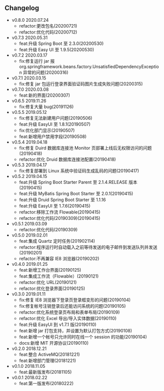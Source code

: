 
## Changelog
- v0.8.0 2020.07.24
  - refactor:更改包名(20200721)
  - refactor:优化代码(20200712)
- v0.7.3 2020.05.31
  - feat:升级 Spring Boot 至 2.3.0(20200530)
  - feat:升级 Easy UI 至 1.9.5(20200530)
- v0.7.2 2020.03.17
  - fix:修复运行 jar 报 org.springframework.beans.factory.UnsatisfiedDependencyException 异常的问题(20200316)
- v0.7.1 2020.03.15
  - fix:修复 jar 包运行登录界面验证码图片生成失败问题(20200315)
- v0.7.0 2020.03.08
  - feat:新的界面(20200307)
- v0.6.5 2019.11.26
  - fix:修复大量 bug(20191126)
- v0.5.5 2019.05.12
  - fix:修复无法新建用户问题(20190506)
  - feat:升级 EasyUI 至 1.8.1(20190507)
  - fix:优化部门显示(20190507)
  - feat:新增用户禁用字段(20190508)
- v0.5.4 2019.04.18
  - fix:修复 Duird 数据库连接池 Monitor 页部署上线后无权限访问的问题(20190418)
  - refactor:优化 Druid 数据库连接池配置(20190418)
- v0.5.3 2019.04.17
  - fix:修复部署到 Linux 系统中验证码生成乱码的问题(20190417)
- v0.5.2 2019.04.15
  - feat:升级 Spring Boot Starter Parent 至 2.1.4.RELEASE 版本(20190415)
  - feat:升级 MyBatis Spring Boot Starter 至 2.0.1(20190415)
  - feat:升级 Druid Spring Boot Starter 至 1.1.16
  - feat:升级 EasyUI 至 1.7.6(20190415)
  - refactor:移除工作流 Flowable(20190415)
  - refactor:优化代码(20190309)(20190415)
- v0.5.1 2019.03.09
  - refactor:优化代码(20190309)
- v0.5.0 2019.02.01
  - feat:集成 Quartz 定时任务(201902114)
  - refactor:程序运行时自动载入之前等待发送的电子邮件到发送队列并发送(20190201)
  - refactor:不再兼容 IE8 浏览器(20190202)
- v0.4.0 2019.01.25
  - feat:新增工作台界面(20190125)
  - feat:集成工作流（Flowable）(20190121)
  - refactor:优化 URL(20190121)
  - refactor:优化登录界面(20190125)
- v0.3.0 2019.01.11
  - fix:修复 IE8 浏览器下登录页登录框变形的问题(20190104)
  - fix:修复帐号注销登录后还能访问系统的问题(20190105)
  - refactor:优化系统登录页布局和表单布局(20190109)
  - refactor:优化 Excel 导出/导入实体数据(20190110)
  - feat:升级 EasyUI 到 v1.7.1 版(20190110)
  - feat:新增 jar 打包支持，并设置为默认打包方式(20190108)
  - feat:新增一个帐号只允许同时在线一个 session 的功能(20190104)
  - docs:新增 MIT 开源协议(20190110)
- v0.2.0 2018.12.21
  - feat:整合 ActiveMQ(20181221)
  - feat:新增部门管理(20181221)
- v0.1.0 2018.11.05
  - feat:最新版发布(20181105)
- v0.0.1 2018.02.22
  - feat:第一版发布(20180222)